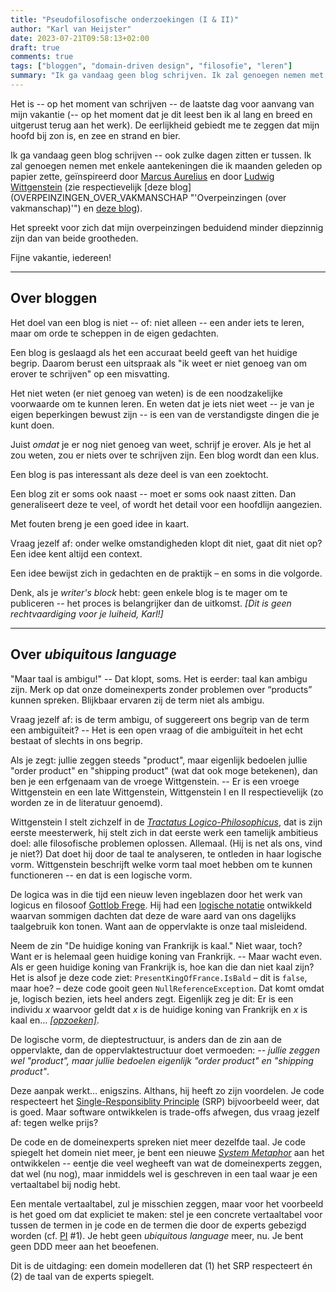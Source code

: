 ```yaml
---
title: "Pseudofilosofische onderzoekingen (I & II)"
author: "Karl van Heijster"
date: 2023-07-21T09:58:13+02:00
draft: true
comments: true
tags: ["bloggen", "domain-driven design", "filosofie", "leren"]
summary: "Ik ga vandaag geen blog schrijven. Ik zal genoegen nemen met enkele aantekeningen die ik maanden geleden op papier zette, geïnspireerd door Marcus Aurelius en door Ludwig Wittgenstein. Het spreekt voor zich dat mijn overpeinzingen beduidend minder diepzinnig zijn dan van beide grootheden."
---
```


Het is -- op het moment van schrijven -- de laatste dag voor aanvang van mijn vakantie (-- op het moment dat je dit leest ben ik al lang en breed en uitgerust terug aan het werk). De eerlijkheid gebiedt me te zeggen dat mijn hoofd bij zon is, en zee en strand en bier.


Ik ga vandaag geen blog schrijven -- ook zulke dagen zitten er tussen. Ik zal genoegen nemen met enkele aantekeningen die ik maanden geleden op papier zette, geïnspireerd door [Marcus Aurelius](https://plato.stanford.edu/entries/marcus-aurelius/ "'Marcus Aurelius', Stanford Encyclopedia of Philosophy") en door [Ludwig Wittgenstein](https://plato.stanford.edu/entries/wittgenstein/ "'Ludwig Wittgenstein', Stanford Encyclopedia of Philosophy") (zie respectievelijk [deze blog] (OVERPEINZINGEN_OVER_VAKMANSCHAP "'Overpeinzingen (over vakmanschap)'") en [deze blog](/blog/21/08/domain-driven-design-en-ludwig-wittgenstein/ "'Domain-Driven Design en Ludwig Wittgenstein'")).


Het spreekt voor zich dat mijn overpeinzingen beduidend minder diepzinnig zijn dan van beide grootheden.


Fijne vakantie, iedereen!


---


## Over bloggen


Het doel van een blog is niet -- of: niet alleen -- een ander iets te leren, maar om orde te scheppen in de eigen gedachten.


Een blog is geslaagd als het een accuraat beeld geeft van het huidige begrip. Daarom berust een uitspraak als "ik weet er niet genoeg van om erover te schrijven" op een misvatting.


Het niet weten (er niet genoeg van weten) is de een noodzakelijke voorwaarde om te kunnen leren. En weten dat je iets niet weet -- je van je eigen beperkingen bewust zijn -- is een van de verstandigste dingen die je kunt doen.


Juist *omdat* je er nog niet genoeg van weet, schrijf je erover. Als je het al zou weten, zou er niets over te schrijven zijn. Een blog wordt dan een klus.


Een blog is pas interessant als deze deel is van een zoektocht.


Een blog zit er soms ook naast -- moet er soms ook naast zitten. Dan generaliseert deze te veel, of wordt het detail voor een hoofdlijn aangezien.


Met fouten breng je een goed idee in kaart.


Vraag jezelf af: onder welke omstandigheden klopt dit niet, gaat dit niet op? Een idee kent altijd een context.


Een idee bewijst zich in gedachten en de praktijk – en soms in die volgorde.


Denk, als je *writer's block* hebt: geen enkele blog is te mager om te publiceren -- het proces is belangrijker dan de uitkomst. *[Dit is geen rechtvaardiging voor je luiheid, Karl!]*


---


## Over *ubiquitous language*


"Maar taal is ambigu!" -- Dat klopt, soms. Het is eerder: taal kan ambigu zijn. Merk op dat onze domeinexperts zonder problemen over “products” kunnen spreken. Blijkbaar ervaren zij de term niet als ambigu.


Vraag jezelf af: is de term ambigu, of suggereert ons begrip van de term een ambiguïteit? -- Het is een open vraag of die ambiguïteit in het echt bestaat of slechts in ons begrip.


Als je zegt: jullie zeggen steeds "product", maar eigenlijk bedoelen jullie "order product" en "shipping product" (wat dat ook moge betekenen), dan ben je een erfgenaam van de vroege Wittgenstein. -- Er is een vroege Wittgenstein en een late Wittgenstein, Wittgenstein I en II respectievelijk (zo worden ze in de literatuur genoemd). 


Wittgenstein I stelt zichzelf in de [*Tractatus Logico-Philosophicus*](https://www.gutenberg.org/files/5740/5740-pdf.pdf "Ludwig Wittgenstein, 'Tractatus Logico-Philosophicus' (PDF)"), dat is zijn eerste meesterwerk, hij stelt zich in dat eerste werk een tamelijk ambitieus doel: alle filosofische problemen oplossen. Allemaal. (Hij is net als ons, vind je niet?) Dat doet hij door de taal te analyseren, te ontleden in haar logische vorm. Wittgenstein beschrijft welke vorm taal moet hebben om te kunnen functioneren -- en dat is een logische vorm. 


De logica was in die tijd een nieuw leven ingeblazen door het werk van logicus en filosoof [Gottlob Frege](https://plato.stanford.edu/entries/frege/ "'Gottlob Frege', Stanford Encyclopedia of Philosophy"). Hij had een [logische notatie](https://en.wikipedia.org/wiki/Begriffsschrift "'Begriffsschrift', Wikipedia") ontwikkeld waarvan sommigen dachten dat deze de ware aard van ons dagelijks taalgebruik kon tonen. Want aan de oppervlakte is onze taal misleidend. 


Neem de zin "De huidige koning van Frankrijk is kaal." Niet waar, toch? Want er is helemaal geen huidige koning van Frankrijk. -- Maar wacht even. Als er geen huidige koning van Frankrijk is, hoe kan die dan niet kaal zijn? Het is alsof je deze code ziet: `PresentKingOfFrance.IsBald` – dit is `false`, maar hoe? – deze code gooit geen `NullReferenceException`. Dat komt omdat je, logisch bezien, iets heel anders zegt. Eigenlijk zeg je dit: Er is een individu *x* waarvoor geldt dat *x* is de huidige koning van Frankrijk en *x* is kaal en… *[[opzoeken]](https://plato.stanford.edu/entries/descriptions/#RusTheDes "'Russell's Theory of Descriptions' in 'Descriptions', Stanford Encyclopedia of Philosophy")*. 


De logische vorm, de dieptestructuur, is anders dan de zin aan de oppervlakte, dan de oppervlaktestructuur doet vermoeden: *-- jullie zeggen wel "product", maar jullie bedoelen eigenlijk "order product" en "shipping product"*.


Deze aanpak werkt… enigszins. Althans, hij heeft zo zijn voordelen. Je code respecteert het [Single-Responsiblity Principle](https://en.wikipedia.org/wiki/Single-responsibility_principle "'Single-responsibility principle', Wikipedia") (SRP) bijvoorbeeld weer, dat is goed. Maar software ontwikkelen is trade-offs afwegen, dus vraag jezelf af: tegen welke prijs? 


De code en de domeinexperts spreken niet meer dezelfde taal. Je code spiegelt het domein niet meer, je bent een nieuwe [*System Metaphor*](https://wiki.c2.com/?SystemMetaphor "'System Metaphor', C2 Wiki") aan het ontwikkelen -- eentje die veel wegheeft van wat de domeinexperts zeggen, dat wel (nu nog), maar inmiddels wel is geschreven in een taal waar je een vertaaltabel bij nodig hebt. 


Een mentale vertaaltabel, zul je misschien zeggen, maar voor het voorbeeld is het goed om dat expliciet te maken: stel je een concrete vertaaltabel voor tussen de termen in je code en de termen die door de experts gebezigd worden (cf. [PI](https://edisciplinas.usp.br/pluginfile.php/4294631/mod_resource/content/0/Ludwig%20Wittgenstein%2C%20P.%20M.%20S.%20Hacker%2C%20Joachim%20Schulte.%20Philosophical%20Investigations.%20Wiley.pdf "Ludwig Wittgenstein, 'Philosophical Investigations' (PDF)") #1). Je hebt geen *ubiquitous language* meer, nu. Je bent geen DDD meer aan het beoefenen.


Dit is de uitdaging: een domein modelleren dat (1) het SRP respecteert én (2) de taal van de experts spiegelt. 
